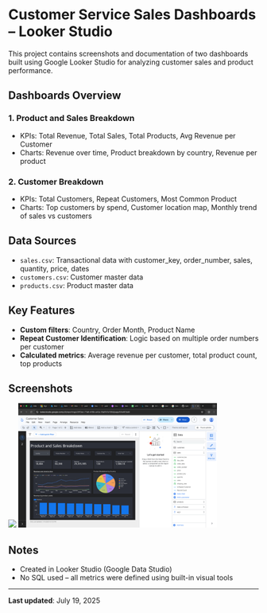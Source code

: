 # Customer Service Sales Dashboards – Looker Studio

This project contains screenshots and documentation of two dashboards built using Google Looker Studio for analyzing customer sales and product performance.

## Dashboards Overview

### 1. **Product and Sales Breakdown**
- KPIs: Total Revenue, Total Sales, Total Products, Avg Revenue per Customer
- Charts: Revenue over time, Product breakdown by country, Revenue per product

### 2. **Customer Breakdown**
- KPIs: Total Customers, Repeat Customers, Most Common Product
- Charts: Top customers by spend, Customer location map, Monthly trend of sales vs customers

## Data Sources
- `sales.csv`: Transactional data with customer_key, order_number, sales, quantity, price, dates
- `customers.csv`: Customer master data
- `products.csv`: Product master data

## Key Features
- **Custom filters**: Country, Order Month, Product Name
- **Repeat Customer Identification**: Logic based on multiple order numbers per customer
- **Calculated metrics**: Average revenue per customer, total product count, top products

## Screenshots

<img src="Screen Shot 2025-07-19 at 21.20.07.png" width="400"/>
<img src="Screen Shot 2025-07-19 at 21.22.53.png" width="400"/>

## Notes
- Created in Looker Studio (Google Data Studio)
- No SQL used – all metrics were defined using built-in visual tools

---

**Last updated**: July 19, 2025
